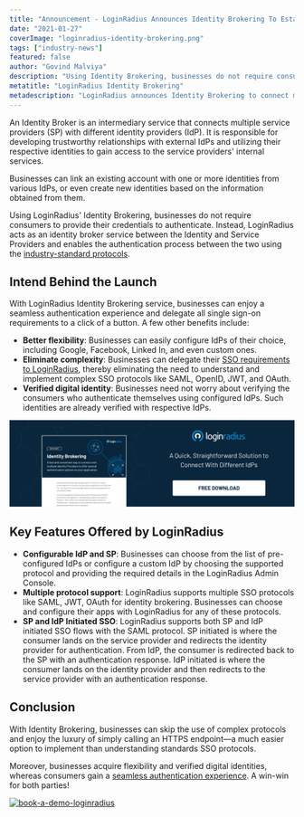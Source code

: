 ```yaml
---
title: "Announcement - LoginRadius Announces Identity Brokering To Establish Trust Between Identity and Service Providers"
date: "2021-01-27"
coverImage: "loginradius-identity-brokering.png"
tags: ["industry-news"]
featured: false
author: "Govind Malviya"
description: "Using Identity Brokering, businesses do not require consumers to provide their credentials to authenticate. Instead, LoginRadius acts as an identity broker service between the Identity and Service Providers and enables the authentication process between the two."
metatitle: "LoginRadius Identity Brokering"
metadescription: "LoginRadius announces Identity Brokering to connect multiple SPs with different IdPs. Learn about the key features and the benefits that businesses can enjoy."
---
```


An Identity Broker is an intermediary service that connects multiple service providers (SP) with different identity providers (IdP). It is responsible for developing trustworthy relationships with external IdPs and utilizing their respective identities to gain access to the service providers' internal services. 

Businesses can link an existing account with one or more identities from various IdPs, or even create new identities based on the information obtained from them. 

Using LoginRadius' Identity Brokering, businesses do not require consumers to provide their credentials to authenticate. Instead, LoginRadius acts as an identity broker service between the Identity and Service Providers and enables the authentication process between the two using the [industry-standard protocols](https://www.loginradius.com/protocols/).


## Intend Behind the Launch

With LoginRadius Identity Brokering service, businesses can enjoy a seamless authentication experience and delegate all single sign-on requirements to a click of a button. A few other  benefits include:



*   **Better flexibility**: Businesses can easily configure IdPs of their choice, including Google, Facebook, Linked In, and even custom ones. 
*   **Eliminate complexity**: Businesses can delegate their [SSO requirements to LoginRadius](https://www.loginradius.com/single-sign-on/), thereby eliminating the need to understand and implement complex SSO protocols like SAML, OpenID, JWT, and OAuth. 
*   **Verified digital identity**: Businesses need not worry about verifying the consumers who authenticate themselves using configured IdPs. Such identities are already verified with respective IdPs.


[![identity-brokering](identity-brokering.png)](https://www.loginradius.com/resource/identity-brokering-datasheet)


## Key Features Offered by LoginRadius



*   **Configurable IdP and SP**: Businesses can choose from the list of pre-configured IdPs or configure a custom IdP by choosing the supported protocol and providing the required details in the LoginRadius Admin Console. 
*   **Multiple protocol support**: LoginRadius supports multiple SSO protocols like SAML, JWT, OAuth for identity brokering. Businesses can choose and configure their apps with LoginRadius for any of these protocols.
*   **SP and IdP Initiated SSO**: LoginRadius supports both SP and IdP initiated SSO flows with the SAML protocol. SP initiated is where the consumer lands on the service provider and redirects the identity provider for authentication. From IdP, the consumer is redirected back to the SP with an authentication response. IdP initiated is where the consumer lands on the identity provider and then redirects to the service provider with an authentication response.


## Conclusion

With Identity Brokering, businesses can skip the use of complex protocols and enjoy the luxury of simply calling an HTTPS endpoint—a much easier option to implement than understanding standards SSO protocols.

Moreover, businesses acquire flexibility and verified digital identities, whereas consumers gain a [seamless authentication experience](https://www.loginradius.com/authentication/). A win-win for both parties! 


[![book-a-demo-loginradius](book-a-demo-loginradius.png)](https://www.loginradius.com/book-a-demo/)